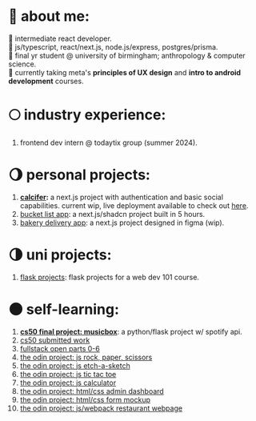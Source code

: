 # 🌱 about me:
🎃 intermediate react developer.</br>
🍂 js/typescript, react/next.js, node.js/express, postgres/prisma.</br>
🍄 final yr student @ university of birmingham; anthropology & computer science.</br>
🍁 currently taking meta's **principles of UX design** and **intro to android development** courses.

# 🌕 industry experience:
1. frontend dev intern @ todaytix group (summer 2024).</br>

# 🌖 personal projects:
1. **[calcifer](https://github.com/oriodev/calcifer):** a next.js project with authentication and basic social capabilities. current wip, live deployment available to check out [here](https://www.calcifergame.com/).
2. [bucket list app](https://github.com/oriodev/bucketlistapp): a next.js/shadcn project built in 5 hours.
3. [bakery delivery app](https://github.com/oriodev/oribebaking/tree/main): a next.js project designed in figma (wip).

# 🌗 uni projects:
1. [flask projects](https://github.com/oriodev/flask-projects): flask projects for a web dev 101 course.

# 🌑 self-learning:
1. **[cs50 final project: musicbox](https://github.com/oriodev/musicbox)**: a python/flask project w/ spotify api.
2. [cs50 submitted work](https://github.com/code50/93719767)
3. [fullstack open parts 0-6](https://github.com/oriodev/fullstackopen)
4. [the odin project: js rock, paper, scissors](https://github.com/oriodev/rockpaperscissors)
5. [the odin project: js etch-a-sketch](https://github.com/oriodev/etch-a-sketch)
6. [the odin project: js tic tac toe](https://github.com/oriodev/tictactoe)
7. [the odin project: js calculator](https://github.com/oriodev/myveryfunctionalcalculator)
8. [the odin project: html/css admin dashboard](https://github.com/oriodev/admindashboard)
9. [the odin project: html/css form mockup](https://github.com/oriodev/mockupform)
10. [the odin project: js/webpack restaurant webpage](https://github.com/oriodev/restaurantpage)
